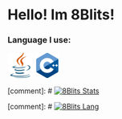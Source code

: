# Hello! Im 8Blits!

### Language I use:
<code><img height="50" src="https://raw.githubusercontent.com/github/explore/80688e429a7d4ef2fca1e82350fe8e3517d3494d/topics/java/java.png"></code>
<code><img height="50" src="https://raw.githubusercontent.com/github/explore/80688e429a7d4ef2fca1e82350fe8e3517d3494d/topics/cpp/cpp.png"></code>

[comment]: # [![8Blits Stats](https://github-readme-stats.vercel.app/api?username=8blits)](https://www.google.com)

[comment]: # [![8Blits Lang](https://github-readme-stats.vercel.app/api/top-langs/?username=8blits&layout=compact)](https://www.google.com)

